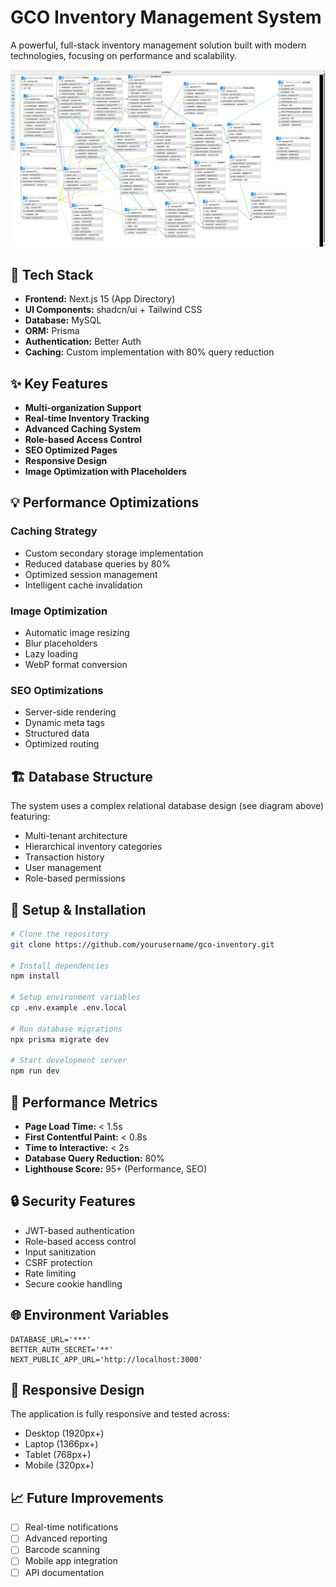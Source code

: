# GCO Inventory Management System

A powerful, full-stack inventory management solution built with modern technologies, focusing on performance and scalability.

![Database Schema](./db.png)

## 🚀 Tech Stack

- **Frontend:** Next.js 15 (App Directory)
- **UI Components:** shadcn/ui + Tailwind CSS
- **Database:** MySQL
- **ORM:** Prisma
- **Authentication:** Better Auth
- **Caching:** Custom implementation with 80% query reduction

## ✨ Key Features

- **Multi-organization Support**
- **Real-time Inventory Tracking**
- **Advanced Caching System**
- **Role-based Access Control**
- **SEO Optimized Pages**
- **Responsive Design**
- **Image Optimization with Placeholders**

## 💡 Performance Optimizations

### Caching Strategy
- Custom secondary storage implementation
- Reduced database queries by 80%
- Optimized session management
- Intelligent cache invalidation

### Image Optimization
- Automatic image resizing
- Blur placeholders
- Lazy loading
- WebP format conversion

### SEO Optimizations
- Server-side rendering
- Dynamic meta tags
- Structured data
- Optimized routing

## 🏗 Database Structure

The system uses a complex relational database design (see diagram above) featuring:
- Multi-tenant architecture
- Hierarchical inventory categories
- Transaction history
- User management
- Role-based permissions

## 🔧 Setup & Installation

```bash
# Clone the repository
git clone https://github.com/yourusername/gco-inventory.git

# Install dependencies
npm install

# Setup environment variables
cp .env.example .env.local

# Run database migrations
npx prisma migrate dev

# Start development server
npm run dev
```

## 🎯 Performance Metrics

- **Page Load Time:** < 1.5s
- **First Contentful Paint:** < 0.8s
- **Time to Interactive:** < 2s
- **Database Query Reduction:** 80%
- **Lighthouse Score:** 95+ (Performance, SEO)

## 🔒 Security Features

- JWT-based authentication
- Role-based access control
- Input sanitization
- CSRF protection
- Rate limiting
- Secure cookie handling

## 🌐 Environment Variables

```env
DATABASE_URL='***'
BETTER_AUTH_SECRET='**'
NEXT_PUBLIC_APP_URL='http://localhost:3000'
```

## 📱 Responsive Design

The application is fully responsive and tested across:
- Desktop (1920px+)
- Laptop (1366px+)
- Tablet (768px+)
- Mobile (320px+)

## 📈 Future Improvements

- [ ] Real-time notifications
- [ ] Advanced reporting
- [ ] Barcode scanning
- [ ] Mobile app integration
- [ ] API documentation
